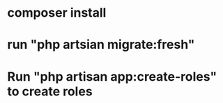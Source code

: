 <h1>composer install</h1>
<h1>run "php artsian migrate:fresh"</h1>
<h1>Run "php artisan app:create-roles" to create roles</h1>
